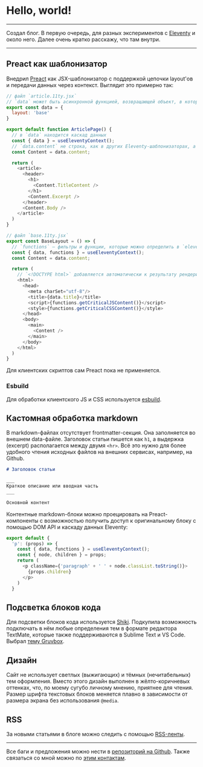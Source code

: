 # Hello, world!

___
Создал блог. В первую очередь, для разных экспериментов с [Eleventy](http://11ty.dev) и около него. Далее очень кратко расскажу, что там внутри.
___

## Preact как шаблонизатор

Внедрил [Preact](https://preactjs.com/) как JSX-шаблонизатор с поддержкой цепочки layout'ов и передачи данных через контекст. Выглядит это примерно так:

```javascript
// файл `article.11ty.jsx`
// `data` может быть асинхронной функцией, возвращающей объект, в котором, в свою очередь, может быть `eleventyComputed`
export const data = {
  layout: 'base'
}

export default function ArticlePage() {
  // в `data` находится каскад данных
  const { data } = useEleventyContext();
  // `data.content` не строка, как в других Eleventy-шаблонизаторах, а компонент. Вернее, набор компонентов.
  const Content = data.content;

  return (
    <article>
      <header>
        <h1>
          <Content.TitleContent />
        </h1>
        <Content.Excerpt />
      </header>  
      <Content.Body />
    </article>
  )
}
```

```javascript
// файл `base.11ty.jsx`
export const BaseLayout = () => {
  // `functions` – фильтры и функции, которые можно определить в `eleventy.config.js`
  const { data, functions } = useEleventyContext();
  const Content = data.content;

  return (
    // `<!DOCTYPE html>` добавляется автоматически к результату рендеринга
    <html>
      <head>
        <meta charSet="utf-8"/>  
        <title>{data.title}</title>
        <script>{functions.getCriticalJSContent()}</script>
        <style>{functions.getCriticalCSSContent()}</style>
      </head>
      <body>
        <main>
          <Content />
        </main>  
      </body>
    </html>
  )
}
```

Для клиентских скриптов сам Preact пока не применяется.

### Esbuild

Для обработки клиентского JS и CSS используется [esbuild](https://esbuild.github.io/).

## Кастомная обработка markdown

В markdown-файлах отсутствует frontmatter-секция. Она заполняется во внешнем data-файле. Заголовок статьи пишется как `h1`, а выдержка (excerpt) располагается между двумя `<hr>`. Всё это нужно для более удобного чтения исходных файлов на внешних сервисах, например, на Github.

```markdown
# Заголовок статьи

___
Краткое описание или вводная часть
___

Основной контент
```

Контентные markdown-блоки можно проецировать на Preact-компоненты с возможностью получить доступ к оригинальному блоку c помощью DOM API и каскаду данных Eleventy:
```javascript
export default {
  'p': (props) => {
    const { data, functions } = useEleventyContext();
    const { node, children } = props;
    return (
      <p className={'paragraph' + ' ' + node.classList.toString()}>
        {props.children}
      </p> 
    )
  }
```

## Подсветка блоков кода

Для подсветки блоков кода используется [Shiki](https://github.com/shikijs/shiki). Подкупила возможность подключать в нём любые определения тем в формате редактора TextMate, которые также поддерживаются в Sublime Text и VS Code. Выбрал [тему Gruvbox](https://marketplace.visualstudio.com/items?itemName=jdinhlife.gruvbox).

## Дизайн

Сайт не использует светлых (выжигающих) и тёмных (нечитабельных) тем оформления. Вместо этого дизайн выполнен в жёлто-коричневых оттенках, что, по моему сугубо личному мнению, приятнее для чтения. Размер шрифта текстовых блоков меняется плавно в зависимости от размера экрана без использования `@media`.

## RSS

За новыми статьями в блоге можно следить с помощью [RSS-ленты](/rss-feed.xml).

___

Все баги и предложения можно нести в [репозиторий на Github](https://github.com/monochromer/monochromer.github.io). Также связаться со мной можно по [этим контактам](/about/).